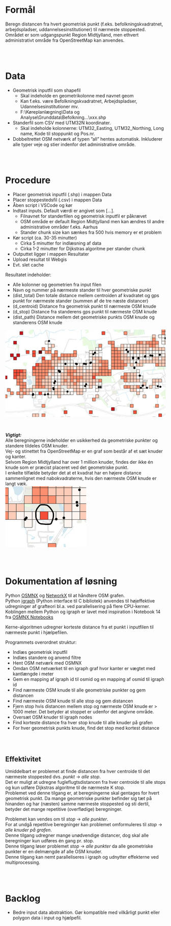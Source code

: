 # Formål

Beregn distancen fra hvert geometrisk punkt (f.eks. befolkningskvadratnet, arbejdspladser, uddannelsesinstitutioner) til nærmeste stoppested.<br/>
Området er som udgangspunkt Region Midtjylland, men ethvert administrativt område fra OpenStreetMap kan anvendes.<br/>

<br/>
<br/>


# Data

* Geometrisk inputfil som shapefil
    - Skal indeholde en geometrikolonne med navnet geom
    - Kan f.eks. være Befolkningskvadratnet, Arbejdspladser, Udannelsesinstitutioner mv.
    - F:\Køreplanlægning\Data og Analyse\Grunddata\Befolkning\...\xxx.shp
* Standerfil som CSV med UTM32N koordinater.
    - Skal indeholde kolonnerne: UTM32_Easting, UTM32_Northing, Long name, Kode til stoppunkt og Pos.nr.
* Dobbeltrettet OSM netværk af typen ”all” hentes automatisk. Inkluderer alle typer veje og stier indenfor det administrative område.

<br/>
<br/>


# Procedure

* Placer geometrisk inputfil (.shp) i mappen Data
* Placer stoppestedsfil (.csv) i mappen Data
* Åben script i VSCode og kør
* Indtast inputs. Default værdi er angivet som [...].
    - Filnavnet for standerfilen og geometrisk inputfil er påkrævet
    - OSM område er default Region Midtjylland men kan ændres til andre administrative områder f.eks. Aarhus
    - Stander chunk size kan sænkes fra 500 hvis memory er et problem
* Kør script (ca. 30-35 minutter)
    - Cirka 5 minutter for indlæsning af data
    - Cirka 1-2 minutter for Dijkstras algoritme per stander chunk
* Outputtet ligger i mappen Resultater
* Upload resultat til Webgis
* Evt. slet cache

Resultatet indeholder:
* Alle kolonner og geometrien fra input filen
* Navn og nummer på nærmeste stander til hver geometriske punkt
* (dist\_total) Den totale distance mellem centroiden af kvadratet og gps punkt for nærmeste stander (summen af de tre næste distancer)
* (d\_centroid) Distance fra geometrisk punkt til nærmeste OSM knude
* (d\_stop) Distance fra standerens gps punkt til nærmeste OSM knude
* (dist\_path) Distance mellem det geometriske punkts OSM knude og standerens OSM knude

![screenshot](Ressourcer/Resultat_eksempel.png)

<br/>

**_Vigtigt:_**<br/>
Alle beregningerne indeholder en usikkerhed da geometriske punkter og standere tildeles OSM knuder.<br/>
Vej- og stinettet fra OpenStreetMap er en graf som består af et sæt knuder og kanter.<br/>
Selvom Region Midtjylland har over 1 million knuder, findes der ikke én knude som er præcist placeret ved det geometriske punkt.<br/>
I enkelte tilfælde betyder det at et kvadrat har en højere distance sammenlignet med nabokvadraterne, hvis den nærmeste OSM knude er langt væk.<br/>
![screenshot](Ressourcer/Kvadrat_usikkerhed.png)

<br/>
<br/>


# Dokumentation af løsning

Python [OSMNX](https://osmnx.readthedocs.io/en/stable/) og [NetworkX](https://networkx.org/) til at håndtere OSM grafen.<br/>
Python [igraph](https://github.com/igraph/python-igraph) (Python interface til C bibliotek) anvendes til højeffektive udregninger af grafteori bl.a. ved parallelisering på flere CPU-kerner.<br/>
Koblingen mellem Python og igraph er lavet med inspiration i Notebook 14 fra [OSMNX Notebooks](https://github.com/gboeing/osmnx-examples)<br/>

Kerne-algoritmen udregner korteste distance fra et punkt i inputfilen til nærmeste punkt i hjælpefilen.<br/>

Programmets overordnet struktur:
* Indlæs geometrisk inputfil
* Indlæs standere og anvend filtre
* Hent OSM netværk med OSMNX
* Omdan OSM netværket til en igraph graf hvor kanter er vægtet med kantlængde i meter
* Gem en mapping af igraph id til osmid og en mapping af osmid til igraph id
* Find nærmeste OSM knude til alle geometriske punkter og gem distancen
* Find nærmeste OSM knude til alle stop og gem distancen
* Fjern stop hvis distancen mellem stop og nærmeste OSM knude er > 1000 meter. Det betyder at stoppet er udenfor det angivne område.
* Oversæt OSM knuder til igraph nodes
* Find korteste distance fra hver stop knude til alle knuder på grafen
* For hver geometrisk punkts knude, find det stop med kortest distance

<br/>
<br/>


## Effektivitet

Umiddelbart er problemet at finde distancen fra hver centroide til det nærmeste stoppested dvs. *punkt* $\rightarrow$ *alle stop*.<br/>
Det er muligt at udregne fugleflugtsdistancen fra hver centroide til alle stops og kun udføre Dijkstras algoritme til de nærmeste K stop.<br/>
Problemet ved denne tilgang er, at beregningerne skal gentages for hvert geometrisk punkt. Da mange geometriske punkter befinder sig tæt på hinanden og har (næsten) samme nærmeste stoppested og sti dertil, betyder det mange repetitive (overflødige) beregninger.<br/>

Problemet kan vendes om til *stop* $\rightarrow$ *alle punkter*.<br/>
For at undgå repetitive beregninger kan problemet omformuleres til *stop* $\rightarrow$ *alle knuder på grafen*.<br/>
Denne tilgang udregner mange unødvendige distancer, dog skal alle beregninger kun udføres én gang pr. stop.<br/>
Denne tilgang løser problemet *stop* $\rightarrow$ *alle punkter* da alle geometriske punkter er en delmængde af alle OSM knuder.<br/>
Denne tilgang kan nemt paralleliseres i igraph og udnytter effekterne ved multiprocessing.<br/>

<br/>
<br/>


# Backlog

* Bedre input data abstraktion. Gør kompatible med vilkårligt punkt eller polygon data i input og hjælpefil.
